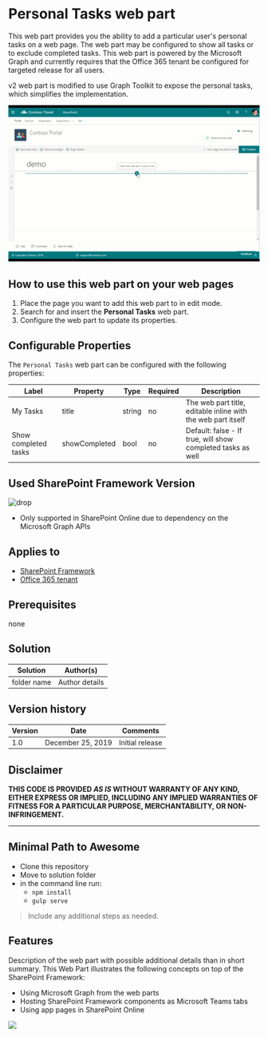 # Personal Tasks web part

This web part provides you the ability to add a particular user's personal tasks on a web page. The web part may be configured to show all tasks or to exclude completed tasks. This web part is powered by the Microsoft Graph and currently requires that the Office 365 tenant be configured for targeted release for all users.

v2 web part is modified to use Graph Toolkit to expose the personal tasks, which simplifies the implementation.

![Personal Tasks](../../assets/images/components/part-personal-tasks.gif)

## How to use this web part on your web pages

1. Place the page you want to add this web part to in edit mode.
2. Search for and insert the **Personal Tasks** web part.
3. Configure the web part to update its properties.

## Configurable Properties

The `Personal Tasks` web part can be configured with the following properties:

| Label | Property | Type | Required | Description |
| ---- | ---- | ---- | ---- | ---- |
| My Tasks | title | string | no | The web part title, editable inline with the web part itself |
| Show completed tasks | showCompleted | bool | no | Default: false - If true, will show completed tasks as well |

## Used SharePoint Framework Version

![drop](https://img.shields.io/badge/version-1.9.1-green.svg)

* Only supported in SharePoint Online due to dependency on the Microsoft Graph APIs

## Applies to

* [SharePoint Framework](https:/dev.office.com/sharepoint)
* [Office 365 tenant](https://dev.office.com/sharepoint/docs/spfx/set-up-your-development-environment)

## Prerequisites

none

## Solution

Solution|Author(s)
--------|---------
folder name | Author details

## Version history

Version|Date|Comments
-------|----|--------
1.0|December 25, 2019|Initial release

## Disclaimer

**THIS CODE IS PROVIDED *AS IS* WITHOUT WARRANTY OF ANY KIND, EITHER EXPRESS OR IMPLIED, INCLUDING ANY IMPLIED WARRANTIES OF FITNESS FOR A PARTICULAR PURPOSE, MERCHANTABILITY, OR NON-INFRINGEMENT.**

---

## Minimal Path to Awesome

* Clone this repository
* Move to solution folder
* in the command line run:
  * `npm install`
  * `gulp serve`

> Include any additional steps as needed.

## Features

Description of the web part with possible additional details than in short summary. 
This Web Part illustrates the following concepts on top of the SharePoint Framework:

* Using Microsoft Graph from the web parts
* Hosting SharePoint Framework components as Microsoft Teams tabs
* Using app pages in SharePoint Online

<img src="https://telemetry.sharepointpnp.com/sp-starter-kit/source/react-personal-tasks" />
